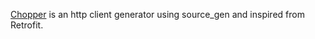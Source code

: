 [Chopper](https://github.com/lejard-h/chopper) is an http client generator using source_gen and inspired from Retrofit.